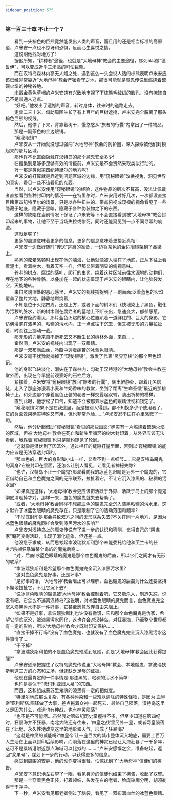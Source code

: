 ```yaml
---
sidebar_position: 575
---
```

### 第一百三十章 不止一个？  


　　看到一头棕色的巨熊竟然能发出人类的声音，而且用的还是相当标准的高原语，卢米安一点也不惊讶和恐惧，反而心生喜悦之情。  
　　这说明他找对地方了!  
　　据他所知，“耕种者”途径，也就是“大地母神”教会的主要途径，序列5叫做“德鲁伊”，可以变成近乎三米高的可怕巨熊。  
　　而在汉特岛森林内寥无人烟之处，遇到这么一头会说人话的棕熊表明卢米安应该已经非常靠近“大地母神”教会严密看守之地，那很可能就是魔鬼传说里燃烧着硫磺火焰的神秘谷地。  
　　未戴金黄色草帽的卢米安饶有兴致地审视了下棕熊毛绒绒的脸孔，没有掩饰自己不是普通人这点。  
　　“好吧。”他发出了遗憾的声音，转过身体，往来时的道路走去。  
　　走出二三十米，借助周围生长了有上百年的巨树遮掩，卢米安完全脱离了那头棕色巨熊的视线。  
　　然后，他停了下来，背靠着树干，慢悠悠从“旅者的行囊”内拿出了一件物品。  
　　那是一副茶色的金边眼镜。  
　　“窥秘眼镜”!  
　　卢米安从一开始就没想过强闯“大地母神”教会的防护圈，深入探索被他们封锁起来的那片区域。  
　　那也许不比直面隐藏在汉特岛的那个魔鬼安全多少!  
　　在搜集到足够多足够有效的情报前，卢米安是不会贸然采取类似行动的。  
　　万一那是类似第四纪特里尔的地方呢?  
　　卢米安的打算就是靠近到问题区域的边缘，用“窥秘眼镜”改换视角，洞见世界的真实，看见一些不该看见的东西。  
　　当然，以卢米安使用“窥秘眼镜”的经验，这件物品的层次不算高，没法让佩戴者直接看到各种封印内的情况——在特里尔时，卢米安用过好几次，一次都没直接目睹第四纪特里尔的场景，只是以各种扭曲的、带点俯视或窥视的视角看见了一些隐藏于地底，隐藏于黑暗，隐藏于各种伪装物之下的东西。  
　　这样的缺陷在当前情况下保证了卢米安等下不会直接看到被“大地母神”教会封印起来的事物，让他不至于当场失控或惨死，同时还能窥见到一点不同寻常的痕迹。  
　　这就足够了!  
　　更多的痕迹意味着更多的信息，更多的信息意味着更接近真相!  
　　卢米安一边做好随时“传送”逃离的准备，一边将茶色的金边眼镜架到了鼻梁上。  
　　熟悉的眩晕感顿时出现在他的脑海，让他就像被人埋在了地底，正从下往上看着泥土，看着树木，看着天空一样，但那又带着明显的俯视意味。  
　　苍老的树皮，腐烂的落叶，爬行的虫豸，绕着这片区域前往水源地的动物们，埋在地下的各种骨骼，以叠加在一起的状态呈现于卢米安的眼睛内，让他脑袋发空，天旋地转。  
　　来自灵魂深处的恶心感里，卢米安的视线捕捉到了一副画面:泛着蓝色的火焰覆盖了整片大地，静静地燃烧着;  
　　不知是位于火焰四周，还是上方，或者下面的树木们飞快地染上了黑色，融化为污秽的脏水，新的树木则在腐烂者的墓地上不断长出，急速变大，郁郁葱葱。  
　　卢米安隐约看见，那片蓝色火焰的核心位置趴着一道鲜红的、巨大的身影，它仿佛浸泡在漆黑的、粘稠的污水内，正一点点往下沉去，但又被无形的力量拉扯着，时而往上挪动一截。  
　　那无形的力量来自不断死去又不断生长的树林外面，来自......  
　　霍然间，卢米安的视线内出现了一双眼睛。  
　　那是一双布满血丝，冷酷中透着痛苦的冰蓝色眼睛。  
　　卢米安毫不犹豫就摘掉了“窥秘眼镜”，激发了代表“灵界穿梭”的那个黑色印记。  
　　他的身影飞快淡化，消失在了森林内，勾勒于汉特港的“大地母神”教会主教座堂外面，出现在今早提前观察好的石柱后方。  
　　紧接着，卢米安将“窥秘眼镜”放回“旅者的行囊”，转出僻静处，跟着几名信徒，走入了那座弥漫着小麦和牛奶香味的教堂，坐到了距离“生命圣徽”最近的那排椅子上，和旁边那个穿着黑色正装的老者一样交叠起双臂，装出祈祷的模样。  
　　直到此时，他才松了口气，知道不会被那双冰蓝色的眼睛注视和锁定了。  
　　“窥秘眼镜’如果不是在我这里，而是被别人得到，都不知换多少个使用者了，它的负面效果确实特殊又有用，但也非常危险……”卢米安忍不住在心里感慨了一句。  
　　然后，他分析起借助“窥秘眼镜”看见的那些画面:“确实有一片燃烧着硫磺火焰的区域，但被‘大地母神’教会在死亡和新生里循环的树木封印着，从外界应该无法看到，我靠着‘窥秘眼镜’也只是隐约窥见了轮廓。  
　　“这就像是潜伏到了囚笼外，通过栏杆的缝隙打量里面，否则以‘窥秘眼镜’的能力应该是无法穿透封印的。  
　　“那血色的、巨大的身影和小山一样，又看不到一点细节..….它是汉特岛魔鬼的真身?它被封印在里面，还怎么让别人看见，让看见者神秘失踪?  
　　“也许，汉特岛不止一个魔鬼?那双看向我的冰蓝色眼睛是另外一个魔鬼的，它正借助自己和血色魔鬼之间的无形联系，拉扯着它，不让它沉入漆黑的、粘稠的污水里?  
　　“如果真是这样，‘大地母神’教会更应该把活跃于外界、活跃于岛上的那个魔鬼彻底清理掉才对，那样一来，血色的魔鬼就失去帮助了。  
　　“或者，‘大地母神’教会同样不想那血色的魔鬼完全沉入漆黑粘稠的污水里，这才默许了冰蓝色眼睛的魔鬼存在，只是限制了它的活动范围和频率?  
　　“不彻底封印是那会导致双方之间的无形联系失去?不关在同一片地方，是因为冰蓝色眼睛的魔鬼同样会受到漆黑污水的影响?”  
　　卢米安对汉特岛上的魔鬼传说有了进一步的认识和猜测，觉得自己的“阴谋家”魔药变得活跃，出现了消化迹象，但还差一点。  
　　他没急于求成，转而思考起拿波瑞狄斯利那个未能委托给他和芙兰卡的任务:“杀掉狂暴海某个岛屿的魔鬼后裔.…  
　　“对，后裔!冰蓝色眼睛的魔鬼是那个血色魔鬼的后裔，所以它们之间才有无形的联系?  
　　“拿波瑞狄斯利是希望那个血色魔鬼完全沉入漆黑污水里?  
　　“这对血色魔鬼是好事，还是坏事?  
　　“是好事的话，‘大地母神’教会阻止可以理解，血色魔鬼的后裔为什么还要坚持不懈地拉扯它，不让它沉下去?  
　　“说冰蓝色眼睛的魔鬼被‘大地母神’教会控制着吧，它又能杀人，制造失踪，说没有吧，它怎么不逃离汉特岛?这说明，对冰蓝色眼睛的魔鬼而言，血色魔鬼完全沉入漆黑污水不是一件好事，它甚至愿意放弃自由来阻止。  
　　“如果不是好事，拿波瑞狄斯利也许没有撒谎，它和那个血色魔鬼是仇家，希望它彻底沉沦，被漆黑污水同化，这也许会对汉特岛，对狂暴海，乃至整个世界都有一定的影响，所以‘大地母神’教会才既封印又保护......  
　　“直接干掉不行吗?没有了血色魔鬼，也就没有了血色魔鬼完全沉入漆黑污水这件事情了.…  
　　“干不掉?  
　　“拿波瑞狄斯利怕的不是血色魔鬼预感到危险，而是‘大地母神’教会因此获得提醒?”  
　　卢米安逐渐把握住了汉特岛魔鬼传说里“大地母神”教会、本地魔鬼、拿波瑞狄斯利这三方的心态和立场，但还缺乏足够的证据。  
　　他现在最肯定的一件事情是:那漆黑的、粘稠的污水不简单!  
　　也许是类似于“撒玛利亚妇人泉”的东西。  
　　而且，这和组成蒙苏里鬼魂的漆黑有一定的相似度。  
　　“特里尔地底那么复杂，有各种污染和一些难以清除的特殊怪物，是因为‘血皇帝’亚利斯塔.图铎做了大事，差点拖着众神一起死去，最终自己陨落，汉特岛这里又是因为什么，难道也有神战，也有神灵陨落?  
　　“也不是不可能啊....虽然我对第四纪历史掌握得不多，但至少知道在第四纪时，狂暴海并不狂暴，南北大陆还有往来，‘四皇之战’里另外一皇，或者两皇陨落在了此地，永久性地改变这里的地形和天气，形成了狂暴海?  
　　“这就是神灵的威能吗?‘血皇帝’让一座巨大的城市整体沉入地底，需要上百万人生活在上面以封印后续影响，而陨落在这里的神灵已经让大海狂暴了一千多年，这可不是桑塔港附近那点海域可以比拟的………”卢米安感慨之余，准备站起，返回“浆果号”，谋划下一步的行动，以获得更多的信息。  
　　感受到周围的安静，他的动作变得很轻，怕惊扰到了“大地母神”信徒们的祷告。  
　　卢米安下意识地左右望了一眼，看见身旁的信徒也结束了祷告，收起了双臂。  
　　那是一个穿着黑色正装，打着领结，头发花白的老者，脸庞轮廓分明，胡须剃得干干净净。  
　　下一秒，卢米安看见那老者侧过了脑袋，看见了一双布满血丝的冰蓝色眼睛。  

